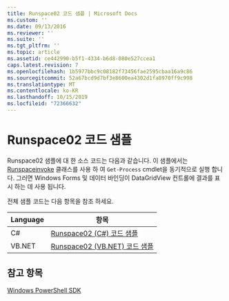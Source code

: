 ```yaml
---
title: Runspace02 코드 샘플 | Microsoft Docs
ms.custom: ''
ms.date: 09/13/2016
ms.reviewer: ''
ms.suite: ''
ms.tgt_pltfrm: ''
ms.topic: article
ms.assetid: ce442990-b5f1-4334-b6d8-080e527ccea1
caps.latest.revision: 7
ms.openlocfilehash: 1b5977bbc9c08182f73456fae2595cbaa16a9c86
ms.sourcegitcommit: 52a67bcd9d7bf3e8600ea4302d1fa8970ff9c998
ms.translationtype: MT
ms.contentlocale: ko-KR
ms.lasthandoff: 10/15/2019
ms.locfileid: "72366632"
---
```

# <a name="runspace02-code-samples"></a>Runspace02 코드 샘플

Runspace02 샘플에 대 한 소스 코드는 다음과 같습니다. 이 샘플에서는 [Runspaceinvoke](/dotnet/api/System.Management.Automation.RunspaceInvoke) 클래스를 사용 하 여 `Get-Process` cmdlet을 동기적으로 실행 합니다. 그러면 Windows Forms 및 데이터 바인딩이 DataGridView 컨트롤에 결과를 표시 하는 데 사용 됩니다.

전체 샘플 코드는 다음 항목을 참조 하세요.

|Language|항목|
|--------------|-----------|
|C#|[Runspace02 (C#) 코드 샘플](./runspace02-csharp-code-sample.md)|
|VB.NET|[Runspace02 (VB.NET) 코드 샘플](./runspace02-vb-net-code-sample.md)|

## <a name="see-also"></a>참고 항목

[Windows PowerShell SDK](../windows-powershell-reference.md)